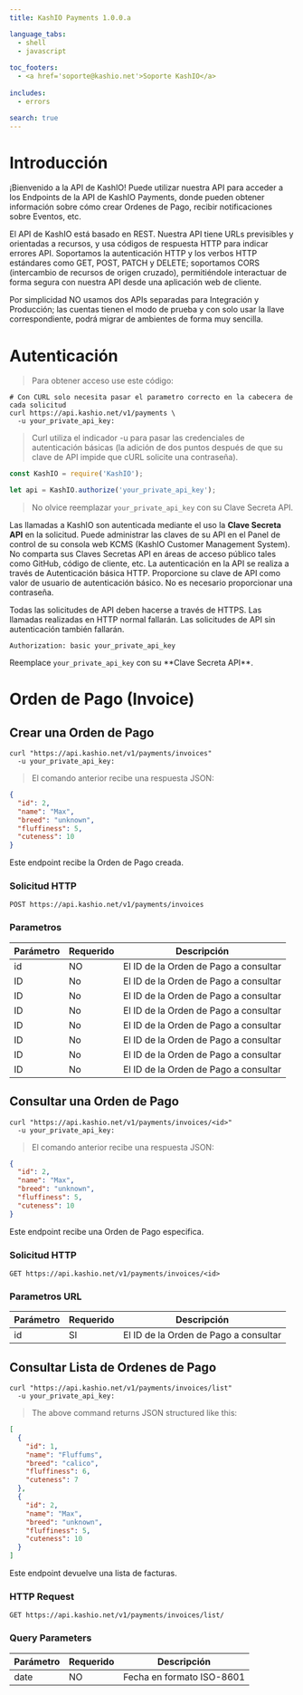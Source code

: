 ```yaml
---
title: KashIO Payments 1.0.0.a

language_tabs:
  - shell
  - javascript
  
toc_footers:
  - <a href='soporte@kashio.net'>Soporte KashIO</a>
  
includes:
  - errors

search: true
---
```


# Introducción

¡Bienvenido a la API de KashIO! Puede utilizar nuestra API para acceder a los Endpoints de la API de KashIO Payments, donde pueden obtener información sobre cómo crear Ordenes de Pago, recibir notificaciones sobre Eventos, etc.

El API de KashIO está basado en REST. Nuestra API tiene URLs previsibles y orientadas a recursos, y usa códigos de respuesta HTTP para indicar errores API. 
Soportamos la autenticación HTTP y los verbos HTTP estándares como GET, POST, PATCH y DELETE; soportamos CORS (intercambio de recursos de origen cruzado), permitiéndole interactuar de forma segura con nuestra API desde una aplicación web de cliente.

Por simplicidad NO usamos dos APIs separadas para Integración y Producción; las cuentas tienen el modo de prueba y con solo usar la llave correspondiente, podrá migrar de ambientes de forma muy sencilla.

# Autenticación

> Para obtener acceso use este código:

```curl
# Con CURL solo necesita pasar el parametro correcto en la cabecera de cada solicitud
curl https://api.kashio.net/v1/payments \
  -u your_private_api_key:
```
> Curl utiliza el indicador -u para pasar las credenciales de autenticación básicas (la adición de dos puntos después de que su clave de API impide que cURL solicite una contraseña).

```javascript
const KashIO = require('KashIO');

let api = KashIO.authorize('your_private_api_key');
```

> No olvice reemplazar `your_private_api_key` con su Clave Secreta API.

Las llamadas a KashIO son autenticada mediante el uso la **Clave Secreta API** en la solicitud. Puede administrar las claves de su API en el Panel de control de su consola web KCMS (KashIO Customer Management System). No comparta sus Claves Secretas API en áreas de acceso público tales como GitHub, código de cliente, etc.
La autenticación en la API se realiza a través de Autenticación básica HTTP. Proporcione su clave de API como valor de usuario de autenticación básico. No es necesario proporcionar una contraseña.

Todas las solicitudes de API deben hacerse a través de HTTPS. Las llamadas realizadas en HTTP normal fallarán. Las solicitudes de API sin autenticación también fallarán.


`Authorization: basic your_private_api_key`

<aside class="notice">
Reemplace <code>your_private_api_key</code> con su **Clave Secreta API**.
</aside>


# Orden de Pago (Invoice)

## Crear una Orden de Pago

```shell
curl "https://api.kashio.net/v1/payments/invoices"
  -u your_private_api_key:
```

> El comando anterior recibe una respuesta JSON:

```json
{
  "id": 2,
  "name": "Max",
  "breed": "unknown",
  "fluffiness": 5,
  "cuteness": 10
}
```

Este endpoint recibe la Orden de Pago creada.


### Solicitud HTTP 

`POST https://api.kashio.net/v1/payments/invoices`

### Parametros 

Parámetro | Requerido | Descripción | 
--------- | --------- | ----------- | 
id | NO | El ID de la Orden de Pago a consultar
ID | No | El ID de la Orden de Pago a consultar
ID | No | El ID de la Orden de Pago a consultar
ID | No | El ID de la Orden de Pago a consultar
ID | No | El ID de la Orden de Pago a consultar
ID | No | El ID de la Orden de Pago a consultar
ID | No | El ID de la Orden de Pago a consultar
ID | No | El ID de la Orden de Pago a consultar




## Consultar una Orden de Pago

```shell
curl "https://api.kashio.net/v1/payments/invoices/<id>"
  -u your_private_api_key:
```

> El comando anterior recibe una respuesta JSON:

```json
{
  "id": 2,
  "name": "Max",
  "breed": "unknown",
  "fluffiness": 5,
  "cuteness": 10
}
```

Este endpoint recibe una Orden de Pago especifica.


### Solicitud HTTP 

`GET https://api.kashio.net/v1/payments/invoices/<id>`

### Parametros URL 

Parámetro | Requerido | Descripción | 
--------- | --------- | ----------- | 
id | SI | El ID de la Orden de Pago a consultar



## Consultar Lista de Ordenes de Pago 

```shell
curl "https://api.kashio.net/v1/payments/invoices/list"
  -u your_private_api_key:
```

> The above command returns JSON structured like this:

```json
[
  {
    "id": 1,
    "name": "Fluffums",
    "breed": "calico",
    "fluffiness": 6,
    "cuteness": 7
  },
  {
    "id": 2,
    "name": "Max",
    "breed": "unknown",
    "fluffiness": 5,
    "cuteness": 10
  }
]
```

Este endpoint devuelve una lista de facturas.

### HTTP Request

`GET https://api.kashio.net/v1/payments/invoices/list/`

### Query Parameters

Parámetro | Requerido | Descripción | 
--------- | --------- | ----------- | 
date | NO | Fecha en formato ISO-8601 





